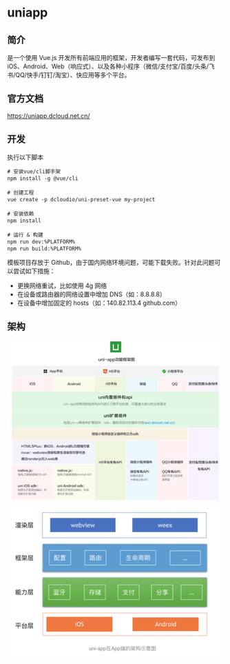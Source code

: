# uniapp

## 简介
是一个使用 Vue.js 开发所有前端应用的框架，开发者编写一套代码，可发布到iOS、Android、Web（响应式）、以及各种小程序（微信/支付宝/百度/头条/飞书/QQ/快手/钉钉/淘宝）、快应用等多个平台。

## 官方文档

https://uniapp.dcloud.net.cn/

## 开发

执行以下脚本

```shell
# 安装vue/cli脚手架
npm install -g @vue/cli

# 创建工程
vue create -p dcloudio/uni-preset-vue my-project

# 安装依赖
npm install

# 运行 & 构建
npm run dev:%PLATFORM%
npm run build:%PLATFORM%
```

模板项目存放于 Github，由于国内网络环境问题，可能下载失败。针对此问题可以尝试如下措施：
- 更换网络重试，比如使用 4g 网络
- 在设备或路由器的网络设置中增加 DNS（如：8.8.8.8）
- 在设备中增加固定的 hosts（如：140.82.113.4 github.com）



## 架构
![架构图](./images/01.png)
![架构图](./images/02.png)
